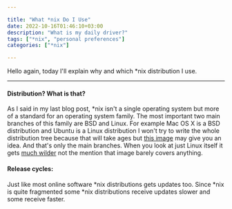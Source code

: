```yaml
---

title: "What *nix Do I Use"
date: 2022-10-16T01:46:10+03:00
description: "What is my daily driver?"
tags: ["*nix", "personal preferences"]
categories: ["*nix"]

---
```


Hello again, today I'll explain why and which \*nix distribution I use.

---

#### Distribution? What is that?

As I said in my last blog post, \*nix isn't a single operating system but more of a standard for an operating system family. The most important two main branches of this family are BSD and Linux. For example Mac OS X is a BSD distribution and Ubuntu is a Linux distribution I won't try to write the whole distribution tree because that will take ages but [this image](https://upload.wikimedia.org/wikipedia/commons/5/50/Unix_history-simple.png) may give you an idea. And that's only the main branches. When you look at just Linux itself it gets [much wilder](https://upload.wikimedia.org/wikipedia/commons/1/1b/Linux_Distribution_Timeline.svg) not the mention that image barely covers anything.













#### Release cycles:

Just like most online software \*nix distributions gets updates too. Since \*nix is quite fragmented some \*nix distributions receive updates slower and some receive faster.